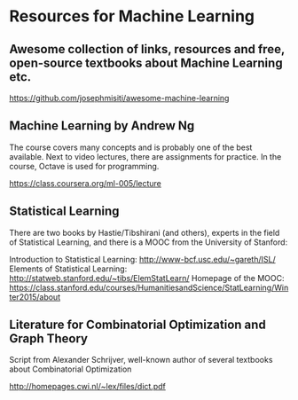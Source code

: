 # Resources for Machine Learning

## Awesome collection of links, resources and free, open-source textbooks about Machine Learning etc.

https://github.com/josephmisiti/awesome-machine-learning

## Machine Learning by Andrew Ng

The course covers many concepts and is probably one of the best available. Next to video lectures, there are assignments for practice. In the course, Octave is used for programming.

https://class.coursera.org/ml-005/lecture

## Statistical Learning

There are two books by Hastie/Tibshirani (and others), experts in the field of Statistical Learning, and there is a MOOC from the University of Stanford:

Introduction to Statistical Learning: http://www-bcf.usc.edu/~gareth/ISL/
Elements of Statistical Learning: http://statweb.stanford.edu/~tibs/ElemStatLearn/
Homepage of the MOOC: https://class.stanford.edu/courses/HumanitiesandScience/StatLearning/Winter2015/about 

## Literature for Combinatorial Optimization and Graph Theory

Script from Alexander Schrijver, well-known author of several textbooks about Combinatorial Optimization

http://homepages.cwi.nl/~lex/files/dict.pdf
